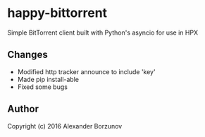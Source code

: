 happy-bittorrent
===========

Simple BitTorrent client built with Python's asyncio for use in HPX

Changes
------

- Modified http tracker announce to include 'key'
- Made pip install-able
- Fixed some bugs


Author
------

Copyright (c) 2016 Alexander Borzunov
